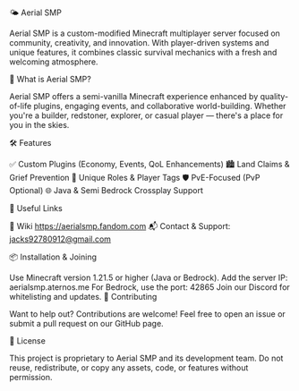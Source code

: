 🌤️ Aerial SMP

Aerial SMP is a custom-modified Minecraft multiplayer server focused on community, creativity, and innovation. With player-driven systems and unique features, it combines classic survival mechanics with a fresh and welcoming atmosphere.

📜 What is Aerial SMP?

Aerial SMP offers a semi-vanilla Minecraft experience enhanced by quality-of-life plugins, engaging events, and collaborative world-building. Whether you're a builder, redstoner, explorer, or casual player — there's a place for you in the skies.

🛠 Features

✅ Custom Plugins (Economy, Events, QoL Enhancements)
🏙 Land Claims & Grief Prevention
🧙 Unique Roles & Player Tags
🛡️ PvE-Focused (PvP Optional)
🌐  Java & Semi Bedrock Crossplay Support

🔗 Useful Links

📖 Wiki https://aerialsmp.fandom.com
📬 Contact & Support: jacks92780912@gmail.com

📦 Installation & Joining

Use Minecraft version 1.21.5 or higher (Java or Bedrock).
Add the server IP: aerialsmp.aternos.me
For Bedrock, use the port: 42865
Join our Discord for whitelisting and updates.
🤝 Contributing

Want to help out? Contributions are welcome! Feel free to open an issue or submit a pull request on our GitHub page.

📄 License

This project is proprietary to Aerial SMP and its development team.
Do not reuse, redistribute, or copy any assets, code, or features without permission.
